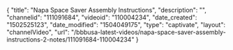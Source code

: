 {
    "title": "Napa Space Saver Assembly Instructions",
    "description": "",
    "channelid": "111091684",
    "videoid": "110004234",
    "date_created": "1502525123",
    "date_modified": "1504049175",
    "type": "captivate",
    "layout": "channelVideo",
    "url": "\/bbbusa-latest-videos\/napa-space-saver-assembly-instructions-2-notes\/111091684-110004234"
}